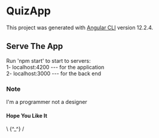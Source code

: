 # QuizApp

This project was generated with [Angular CLI](https://github.com/angular/angular-cli) version 12.2.4.

## Serve The App
Run 'npm start' to start to servers:  
1- localhost:4200 --- for the application  
2- localhost:3000 --- for the back end  

### Note
I'm a programmer not a designer

#### Hope You Like It
\ {^_^} /
